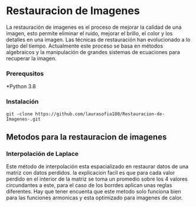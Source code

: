 # Restauracion de Imagenes
La restauración de imagenes es el proceso de mejorar la calidad de una imagen, esto permite eliminar el ruido, mejorar el brillo, el color y los detalles en una imagen. 
Las técnicas de restauración han evolucionado a lo largo del tiempo. 
Actualmente este proceso se  basa en métodos algebraicos y la manipulación de grandes sistemas de ecuaciones para recuperar la imagen.

### Prerequsitos 
*Python 3.8

### Instalación

`git -clone https://github.com/laurasofia180/Restauracion-de-Imagenes-.git`


## Metodos para la restauracion de imagenes 

### Interpolación de Laplace 

Este método de interpolación esta espacializado en restaurar datos de una matriz con datos perdidos.
la explicacion facil es que para cada valor perdido en el interior de la  matriz se toma un promedio sobre los 4 valores circundantes a este, para el caso de los borrdes aplican unas reglas diferentes.
Hay que tener encuenta que este metodo solo funciona bien para las funciones armonicas y esta optimizado para imagenes de calor.
